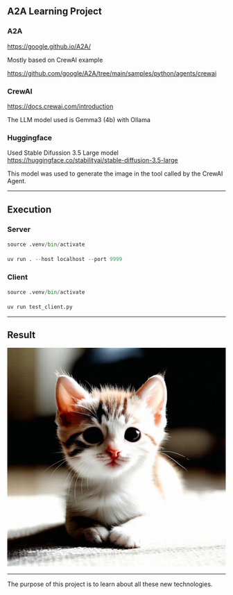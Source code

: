 ## A2A Learning Project

### A2A

https://google.github.io/A2A/

Mostly based on CrewAI example

https://github.com/google/A2A/tree/main/samples/python/agents/crewai

### CrewAI

https://docs.crewai.com/introduction

The LLM model used is Gemma3 (4b) with Ollama

### Huggingface

Used Stable Difussion 3.5 Large model
https://huggingface.co/stabilityai/stable-diffusion-3.5-large

This model was used to generate the image in the tool called by the CrewAI Agent.

---

## Execution

### Server

```python
source .venv/bin/activate

uv run . --host localhost --port 9999
```

### Client

```python
source .venv/bin/activate

uv run test_client.py
```

---

## Result

![Cute Cat](images/Purrfect%20Companion.png)

---

The purpose of this project is to learn about all these new technologies.
